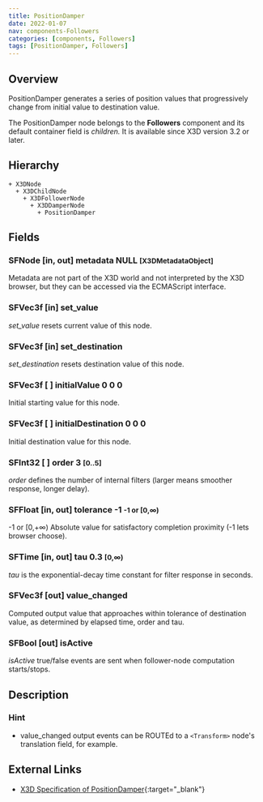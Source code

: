 ```yaml
---
title: PositionDamper
date: 2022-01-07
nav: components-Followers
categories: [components, Followers]
tags: [PositionDamper, Followers]
---
```

<style>
.post h3 {
  word-spacing: 0.2em;
}
</style>

## Overview

PositionDamper generates a series of position values that progressively change from initial value to destination value.

The PositionDamper node belongs to the **Followers** component and its default container field is *children.* It is available since X3D version 3.2 or later.

## Hierarchy

```
+ X3DNode
  + X3DChildNode
    + X3DFollowerNode
      + X3DDamperNode
        + PositionDamper
```

## Fields

### SFNode [in, out] **metadata** NULL <small>[X3DMetadataObject]</small>

Metadata are not part of the X3D world and not interpreted by the X3D browser, but they can be accessed via the ECMAScript interface.

### SFVec3f [in] **set_value**

*set_value* resets current value of this node.

### SFVec3f [in] **set_destination**

*set_destination* resets destination value of this node.

### SFVec3f [ ] **initialValue** 0 0 0

Initial starting value for this node.

### SFVec3f [ ] **initialDestination** 0 0 0

Initial destination value for this node.

### SFInt32 [ ] **order** 3 <small>[0..5]</small>

*order* defines the number of internal filters (larger means smoother response, longer delay).

### SFFloat [in, out] **tolerance** -1 <small>-1 or [0,∞)</small>

-1 or [0,+∞) Absolute value for satisfactory completion proximity (-1 lets browser choose).

### SFTime [in, out] **tau** 0.3 <small>[0,∞)</small>

*tau* is the exponential-decay time constant for filter response in seconds.

### SFVec3f [out] **value_changed**

Computed output value that approaches within tolerance of destination value, as determined by elapsed time, order and tau.

### SFBool [out] **isActive**

*isActive* true/false events are sent when follower-node computation starts/stops.

## Description

### Hint

- value_changed output events can be ROUTEd to a `<Transform>` node's translation field, for example.

## External Links

- [X3D Specification of PositionDamper](https://www.web3d.org/documents/specifications/19775-1/V4.0/Part01/components/followers.html#PositionDamper){:target="_blank"}
